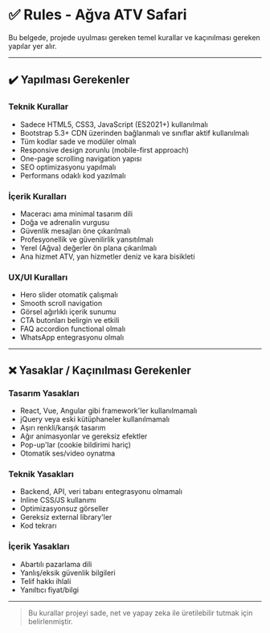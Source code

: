 # ✅ Rules - Ağva ATV Safari

Bu belgede, projede uyulması gereken temel kurallar ve kaçınılması gereken yapılar yer alır.

---

## ✔️ Yapılması Gerekenler

### Teknik Kurallar
- Sadece HTML5, CSS3, JavaScript (ES2021+) kullanılmalı
- Bootstrap 5.3+ CDN üzerinden bağlanmalı ve sınıflar aktif kullanılmalı
- Tüm kodlar sade ve modüler olmalı
- Responsive design zorunlu (mobile-first approach)
- One-page scrolling navigation yapısı
- SEO optimizasyonu yapılmalı
- Performans odaklı kod yazılmalı

### İçerik Kuralları
- Maceracı ama minimal tasarım dili
- Doğa ve adrenalin vurgusu
- Güvenlik mesajları öne çıkarılmalı
- Profesyonellik ve güvenilirlik yansıtılmalı
- Yerel (Ağva) değerler ön plana çıkarılmalı
- Ana hizmet ATV, yan hizmetler deniz ve kara bisikleti

### UX/UI Kuralları
- Hero slider otomatik çalışmalı
- Smooth scroll navigation
- Görsel ağırlıklı içerik sunumu
- CTA butonları belirgin ve etkili
- FAQ accordion functional olmalı
- WhatsApp entegrasyonu olmalı

---

## ❌ Yasaklar / Kaçınılması Gerekenler

### Tasarım Yasakları
- React, Vue, Angular gibi framework'ler kullanılmamalı
- jQuery veya eski kütüphaneler kullanılmamalı
- Aşırı renkli/karışık tasarım
- Ağır animasyonlar ve gereksiz efektler
- Pop-up'lar (cookie bildirimi hariç)
- Otomatik ses/video oynatma

### Teknik Yasakları
- Backend, API, veri tabanı entegrasyonu olmamalı
- Inline CSS/JS kullanımı
- Optimizasyonsuz görseller
- Gereksiz external library'ler
- Kod tekrarı

### İçerik Yasakları
- Abartılı pazarlama dili
- Yanlış/eksik güvenlik bilgileri
- Telif hakkı ihlali
- Yanıltıcı fiyat/bilgi

---

> Bu kurallar projeyi sade, net ve yapay zeka ile üretilebilir tutmak için belirlenmiştir.